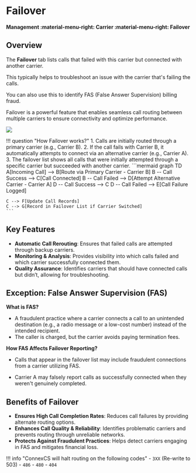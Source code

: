 # Failover

**Management :material-menu-right: Carrier :material-menu-right: Failover**

## Overview

The **Failover** tab lists calls that failed with this carrier but connected with another carrier.

This typically helps to troubleshoot an issue with the carrier that's failing the calls.

You can also use this to identify FAS (False Answer Supervision) billing fraud.

Failover is a powerful feature that enables seamless call routing between multiple carriers to ensure connectivity and optimize performance.

<img src= "/carrier/img/carrierfailover.png">

!!! question "How Failover works?"
    1. Calls are initially routed through a primary carrier (e.g., Carrier B).
    2. If the call fails with Carrier B, it automatically attempts to connect via an alternative carrier (e.g., Carrier A).
    3. The failover list shows all calls that were initially attempted through a specific carrier but succeeded with another carrier.
    ```mermaid
    graph TD
    A[Incoming Call] --> B[Route via Primary Carrier - Carrier B]
    B -- Call Success --> C[Call Connected]
    B -- Call Failed --> D[Attempt Alternative Carrier - Carrier A]
    D -- Call Success --> C
    D -- Call Failed --> E[Call Failure Logged]

    C --> F[Update Call Records]
    C --> G[Record in Failover List if Carrier Switched]
    ```

## Key Features

+ **Automatic Call Rerouting**: Ensures that failed calls are attempted through backup carriers.
+ **Monitoring & Analysis**: Provides visibility into which calls failed and which carrier successfully connected them.
+ **Quality Assurance**: Identifies carriers that should have connected calls but didn’t, allowing for troubleshooting.

## Exception: False Answer Supervision (FAS)

**What is FAS?**
  + A fraudulent practice where a carrier connects a call to an unintended destination (e.g., a radio message or a low-cost number) instead of the intended recipient.
  + The caller is charged, but the carrier avoids paying termination fees.

**How FAS Affects Failover Reporting?**
+ Calls that appear in the failover list may include fraudulent connections from a carrier utilizing FAS.

+ Carrier A may falsely report calls as successfully connected when they weren't genuinely completed.

## Benefits of Failover

+ **Ensures High Call Completion Rates**: Reduces call failures by providing alternate routing options.
+ **Enhances Call Quality & Reliability**: Identifies problematic carriers and prevents routing through unreliable networks.
+ **Protects Against Fraudulent Practices**: Helps detect carriers engaging in FAS and mitigates financial loss.

!!! info "ConnexCS will halt routing on the following codes"
    - `3XX` (Re-write to 503)
    - `486`
    - `480`
    - `404`
